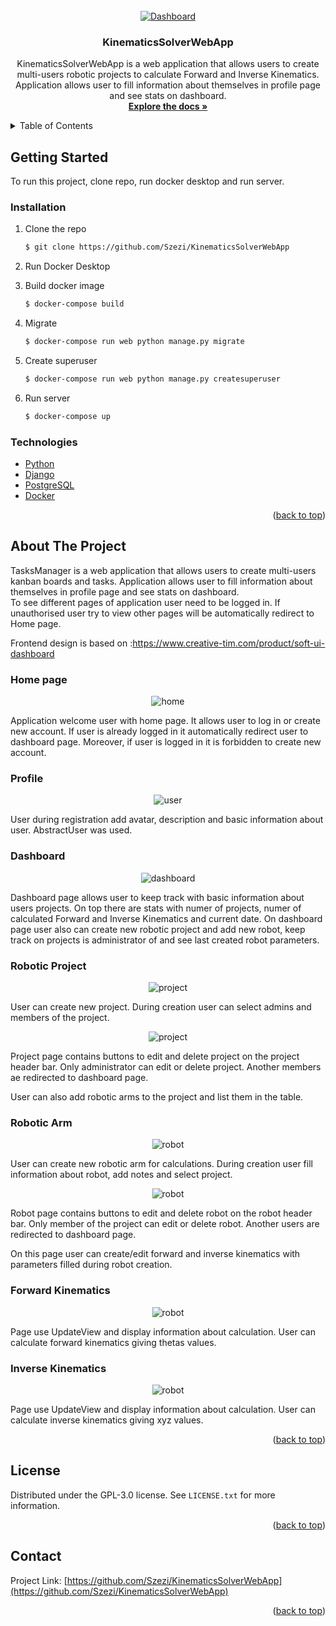 <!-- PROJECT LOGO -->
<br />
<div align="center">
  <a href="https://github.com/Szezi/KinematicsSolverWebApp">
    <img src="static\screen\dashboard.png" alt="Dashboard">
  </a>
<h3 align="center">KinematicsSolverWebApp</h3>
  <p align="center">
KinematicsSolverWebApp is a web application that allows users to create multi-users robotic projects to calculate Forward and Inverse Kinematics. 
Application allows user to fill information about themselves in profile page and see stats on dashboard. <br />
    <a href="https://github.com/Szezi/KinematicsSolverWebApp"><strong>Explore the docs »</strong></a>
  </p>
</div>



<!-- TABLE OF CONTENTS -->
<details>
  <summary>Table of Contents</summary>
  <ol>
    <li>
      <a href="#getting-started">Getting Started</a>
      <ul>
        <li><a href="#installation">Installation</a></li>
      </ul>
      <ul>
        <li><a href="#technologies">Technologies</a></li>
      </ul>
    </li>
    <li><a href="#about-yhe-project">About the project</a></li> 
    <li><a href="#license">License</a></li>
    <li><a href="#contact">Contact</a></li>
  </ol>
</details>



<!-- GETTING STARTED -->
## Getting Started

To run this project, clone repo, run docker desktop and run server.

### Installation

1. Clone the repo
   ```sh
   $ git clone https://github.com/Szezi/KinematicsSolverWebApp
   ```
2. Run Docker Desktop
   
3. Build docker image
    ```sh
   $ docker-compose build
   ```
4. Migrate
    ```sh
   $ docker-compose run web python manage.py migrate
   ```
5. Create superuser
    ```sh
   $ docker-compose run web python manage.py createsuperuser
   ```
6. Run server
    ```sh
   $ docker-compose up 
   ```


### Technologies

* [Python](https://www.python.org/downloads/release/python-390/)
* [Django](https://www.djangoproject.com)
* [PostgreSQL](https://www.postgresql.org)
* [Docker](https://www.docker.com)

<p align="right">(<a href="#top">back to top</a>)</p>



<!-- ABOUT THE PROJECT -->
## About The Project
TasksManager is a web application that allows users to create multi-users kanban boards and tasks. Application allows user to fill information about themselves in profile page and see stats on dashboard. <br />
To see different pages of application user need to be logged in. If unauthorised user try to view other pages will be automatically redirect to Home page.

Frontend design is based on :https://www.creative-tim.com/product/soft-ui-dashboard

### Home page

<div align="center">
<img src="static\screen\home.png" alt="home">
</div>

Application welcome user with home page. It allows user to log in or create new account.
If user is already logged in it automatically redirect user to dashboard page. Moreover, if user is logged in it is forbidden to create new account.


### Profile

<div align="center">
<img src="static\screen\user.png" alt="user">
</div>

User during registration add avatar, description and basic information about user. AbstractUser was used.

### Dashboard

<div align="center">
<img src="static\screen\dashboard.png" alt="dashboard">
</div>

Dashboard page allows user to keep track with basic information about users projects. 
On top there are stats with numer of projects, numer of calculated Forward and Inverse Kinematics and current date.
On dashboard page user also can create new robotic project and add new robot, keep track on projects is administrator of and see last created robot parameters.

### Robotic Project
<div align="center">
<img src="static\screen\project_create.png" alt="project">
</div>

User can create new project. During creation user can select admins and members of the project.

<div align="center">
<img src="static\screen\project.png" alt="project">
</div>

Project page contains buttons to edit and delete project on the project header bar.
Only administrator can edit or delete project. Another members ae redirected to dashboard page.

User can also add robotic arms to the project and list them in the table.

### Robotic Arm
<div align="center">
<img src="static\screen\robot_create.png" alt="robot">
</div>

User can create new robotic arm for calculations. During creation user fill information about robot, add notes and select project.

<div align="center">
<img src="static\screen\robot.png" alt="robot">
</div>

Robot page contains buttons to edit and delete robot on the robot header bar.
Only member of the project can edit or delete robot. Another users are redirected to dashboard page.

On this page user can create/edit forward and inverse kinematics with parameters filled during robot creation.

### Forward Kinematics
<div align="center">
<img src="static\screen\fk_info.png" alt="robot">
</div>

Page use UpdateView and display information about calculation. User can calculate forward kinematics giving thetas values.

### Inverse Kinematics

<div align="center">
<img src="static\screen\ik_info.png" alt="robot">
</div>

Page use UpdateView and display information about calculation. User can calculate inverse kinematics giving xyz values.

<p align="right">(<a href="#top">back to top</a>)</p>


<!-- LICENSE -->
## License

Distributed under the GPL-3.0 license. See `LICENSE.txt` for more information.

<p align="right">(<a href="#top">back to top</a>)</p>



<!-- CONTACT -->
## Contact

Project Link: [https://github.com/Szezi/KinematicsSolverWebApp](https://github.com/Szezi/KinematicsSolverWebApp)

<p align="right">(<a href="#top">back to top</a>)</p>